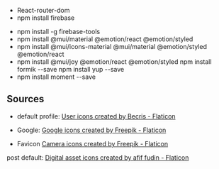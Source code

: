 - React-router-dom
- npm install firebase

* npm install -g firebase-tools
* npm install @mui/material @emotion/react @emotion/styled
* npm install @mui/icons-material @mui/material @emotion/styled @emotion/react
* npm install @mui/joy @emotion/react @emotion/styled
  npm install formik --save
  npm install yup --save
* npm install moment --save

## Sources

- default profile: <a href="https://www.flaticon.com/free-icons/user" title="user icons">User icons created by Becris - Flaticon</a>

- Google: <a href="https://www.flaticon.com/free-icons/google" title="google icons">Google icons created by Freepik - Flaticon</a>

- Favicon <a href="https://www.flaticon.com/free-icons/camera" title="camera icons">Camera icons created by Freepik - Flaticon</a>

post default: <a href="https://www.flaticon.com/free-icons/digital-asset" title="digital asset icons">Digital asset icons created by afif fudin - Flaticon</a>
